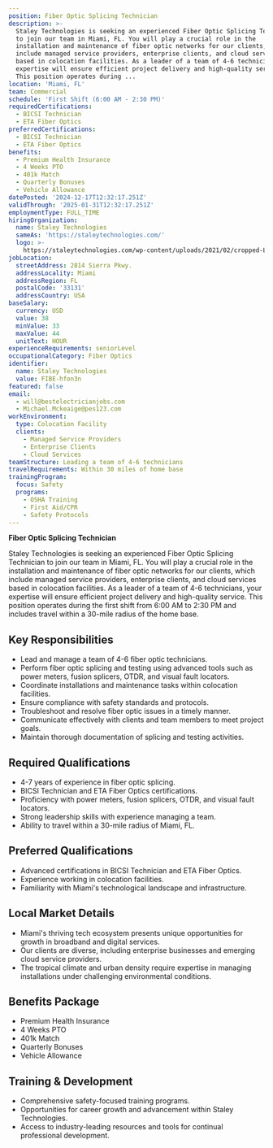 ```yaml
---
position: Fiber Optic Splicing Technician
description: >-
  Staley Technologies is seeking an experienced Fiber Optic Splicing Technician
  to join our team in Miami, FL. You will play a crucial role in the
  installation and maintenance of fiber optic networks for our clients, which
  include managed service providers, enterprise clients, and cloud services
  based in colocation facilities. As a leader of a team of 4-6 technicians, your
  expertise will ensure efficient project delivery and high-quality service.
  This position operates during ...
location: 'Miami, FL'
team: Commercial
schedule: 'First Shift (6:00 AM - 2:30 PM)'
requiredCertifications:
  - BICSI Technician
  - ETA Fiber Optics
preferredCertifications:
  - BICSI Technician
  - ETA Fiber Optics
benefits:
  - Premium Health Insurance
  - 4 Weeks PTO
  - 401k Match
  - Quarterly Bonuses
  - Vehicle Allowance
datePosted: '2024-12-17T12:32:17.251Z'
validThrough: '2025-01-31T12:32:17.251Z'
employmentType: FULL_TIME
hiringOrganization:
  name: Staley Technologies
  sameAs: 'https://staleytechnologies.com/'
  logo: >-
    https://staleytechnologies.com/wp-content/uploads/2021/02/cropped-Logo_StaleyTechnologies.png
jobLocation:
  streetAddress: 2814 Sierra Pkwy.
  addressLocality: Miami
  addressRegion: FL
  postalCode: '33131'
  addressCountry: USA
baseSalary:
  currency: USD
  value: 38
  minValue: 33
  maxValue: 44
  unitText: HOUR
experienceRequirements: seniorLevel
occupationalCategory: Fiber Optics
identifier:
  name: Staley Technologies
  value: FIBE-hfon3n
featured: false
email:
  - will@bestelectricianjobs.com
  - Michael.Mckeaige@pes123.com
workEnvironment:
  type: Colocation Facility
  clients:
    - Managed Service Providers
    - Enterprise Clients
    - Cloud Services
teamStructure: Leading a team of 4-6 technicians
travelRequirements: Within 30 miles of home base
trainingProgram:
  focus: Safety
  programs:
    - OSHA Training
    - First Aid/CPR
    - Safety Protocols
---
```



**Fiber Optic Splicing Technician**

Staley Technologies is seeking an experienced Fiber Optic Splicing Technician to join our team in Miami, FL. You will play a crucial role in the installation and maintenance of fiber optic networks for our clients, which include managed service providers, enterprise clients, and cloud services based in colocation facilities. As a leader of a team of 4-6 technicians, your expertise will ensure efficient project delivery and high-quality service. This position operates during the first shift from 6:00 AM to 2:30 PM and includes travel within a 30-mile radius of the home base.

## Key Responsibilities
- Lead and manage a team of 4-6 fiber optic technicians.
- Perform fiber optic splicing and testing using advanced tools such as power meters, fusion splicers, OTDR, and visual fault locators.
- Coordinate installations and maintenance tasks within colocation facilities.
- Ensure compliance with safety standards and protocols.
- Troubleshoot and resolve fiber optic issues in a timely manner.
- Communicate effectively with clients and team members to meet project goals.
- Maintain thorough documentation of splicing and testing activities.

## Required Qualifications
- 4-7 years of experience in fiber optic splicing.
- BICSI Technician and ETA Fiber Optics certifications.
- Proficiency with power meters, fusion splicers, OTDR, and visual fault locators.
- Strong leadership skills with experience managing a team.
- Ability to travel within a 30-mile radius of Miami, FL.

## Preferred Qualifications
- Advanced certifications in BICSI Technician and ETA Fiber Optics.
- Experience working in colocation facilities.
- Familiarity with Miami's technological landscape and infrastructure.

## Local Market Details
- Miami's thriving tech ecosystem presents unique opportunities for growth in broadband and digital services.
- Our clients are diverse, including enterprise businesses and emerging cloud service providers.
- The tropical climate and urban density require expertise in managing installations under challenging environmental conditions.

## Benefits Package
- Premium Health Insurance
- 4 Weeks PTO
- 401k Match
- Quarterly Bonuses
- Vehicle Allowance

## Training & Development
- Comprehensive safety-focused training programs.
- Opportunities for career growth and advancement within Staley Technologies.
- Access to industry-leading resources and tools for continual professional development.